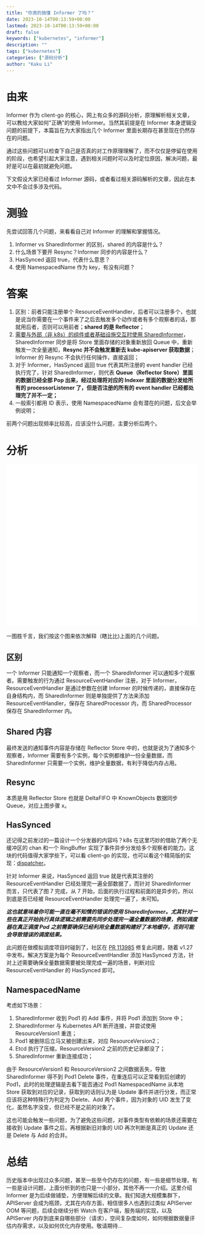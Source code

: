 ```yaml
---
title: "你真的搞懂 Informer 了吗？"
date: 2023-10-14T00:13:59+08:00
lastmod: 2023-10-14T00:13:59+08:00
draft: false
keywords: ["kubernetes", "informer"]
description: ""
tags: ["kubernetes"]
categories: ["源码分析"]
author: "Kaku Li"
---
```


# 由来

Informer 作为 client-go 的核心，网上有众多的源码分析，原理解析相关文章，可以教给大家如何"正确"的使用 Informer。当然其前提是在 Informer 本身逻辑没问题的前提下，本篇旨在为大家指出几个 Informer 里面长期存在甚至现在仍然存在的问题。

通过这些问题可以检查下自己是否真的对工作原理理解了，而不仅仅是停留在使用的阶段，也希望引起大家注意，遇到相关问题时可以及时定位原因，解决问题，最好是可以在最初就避免问题。

下文假设大家已经看过 Informer 源码，或者看过相关源码解析的文章，因此在本文中不会过多涉及代码。

# 测验

先尝试回答几个问题，来看看自己对 Informer 的理解和掌握情况。

1. Informer vs SharedInformer 的区别，shared 的内容是什么？
2. 什么场景下要开 Resync？Informer 同步的内容是什么？
3. HasSynced 返回 true，代表什么意思？
4. 使用 NamespacedName 作为 key，有没有问题？

# 答案

1. 区别：前者只能注册单个 ResourceEventHandler，后者可以注册多个，也就是说当你需要在一个事件来了之后去触发多个动作或者有多个观察者的话，那就用后者，否则可以用前者；**shared 的是 Reflector**；
2. [需要与外部（非 k8s）的组件或者基础设施交互时使用 SharedInformer](https://github.com/kubernetes/kubernetes/issues/75495#issuecomment-475629555)，SharedInformer 同步是将 Store 里面存储的对象重新放回 Queue 中，重新触发一次全量通知，**Resync 并不会触发重新去 kube-apiserver 获取数据**；Informer 的 Resync 不会执行任何操作，直接返回；
3. 对于 Informer，HasSynced 返回 true 代表其所注册的 event handler 已经执行完了，针对 SharedInformer，则代表 **Queue（Reflector Store）里面的数据已经全部 Pop 出来，经过处理将对应的 Indexer 里面的数据分发给所有的 processorListener 了，但是否注册的所有的 event handler 已经都处理完了并不一定；**
4. 一般索引都用 ID 表示，使用 NamespacedName 会有潜在的问题，后文会举例说明；

前两个问题出现频率比较高，应该没什么问题，主要分析后两个。

# 分析

![sharedIndexInformer](informer.svg)

一图胜千言，我们按这个图来依次解释（瞎比比)上面的几个问题。

## 区别

 一个 Informer 只能通知一个观察者，而一个 SharedInformer 可以通知多个观察者。需要触发的行为通过 ResourceEventHandler 注册，对于 Informer，ResourceEventHandler 是通过参数在创建 Informer 的时候传递的，直接保存在自身结构内，而 SharedInformer 则是单独提供了方法来添加 ResourceEventHandler，保存在 SharedProcessor 内，而 SharedProcessor 保存在 SharedInformer 内。

## Shared 内容

最终发送的通知事件内容是存储在 Reflector Store 中的，也就是说为了通知多个观察者，Informer 需要有多个实例，每个实例都维护一份全量数据，而 SharedInformer 只需要一个实例，维护全量数据，有利于降低内存占用。

## Resync

本质是用 Reflector Store 也就是 DeltaFIFO 中 KnownObjects 数据同步 Queue，对应上图步骤 x。

## HasSynced

还记得之前发过的一篇设计一个分发器的内容吗？k8s 在这里巧妙的借助了两个无缓冲区的 chan 和一个 RingBuffer 实现了事件异步分发给多个观察者的能力。这块的代码值得大家学些下，可以看 client-go 的实现，也可以看这个精简版的实现：[dispatcher](https://github.com/likakuli/dispatcherdemo)。

针对 Informer 来说，HasSynced 返回 true 就是代表其注册的 ResourceEventHandler 已经处理完一遍全部数据了，而针对 SharedInformer 而言，只代表了图 7 完成，从 7 开始，后面的执行过程和前面的是异步的，所以到底是否已经被 ResourceEventHandler 处理完一遍了，未可知。

***这也就意味着你可能一直在毫不知情的错误的使用 SharedInformer。尤其针对一些在真正开始执行具体逻辑之前需要先同步处理完一遍全量数据的场景，例如调度器在真正调度 Pod 之前需要确保已经利用全量数据构建好了本地缓存，否则可能会导致错误的调度结果。***

此问题在做模拟调度项目时碰到了，社区在 [PR 113985](https://github.com/kubernetes/kubernetes/pull/113985) 修复此问题，随着 v1.27 中发布。解决方案是为每个 ResourceEventHandler 添加 HasSynced 方法，针对上述需要确保全量数据需要被处理完成一遍的场景，判断对应 ResourceEventHandler 的 HasSynced 即可。

## NamespacedName

考虑如下场景：

1. SharedInformer 收到 Pod1 的 Add 事件，并将 Pod1 添加到 Store 中；
2. SharedInformer 与 Kubernetes API 断开连接，并尝试使用 ResourceVersion1 重连；
3. Pod1 被删除后立马又被创建出来，对应 ResourceVersion2；
4. Etcd 执行了压缩，ResourceVersion2 之前的历史记录都没了；
5. SharedInformer 重新连接成功；

由于 ResourceVersion1 和 ResourceVersion2 之间数据丢失，导致 SharedInformer 得不到 Pod1 Delete 事件，在重连后可以正常看到后创建的 Pod1，此时的处理逻辑是去看下能否通过 Pod1 NamespacedName 从本地 Store 获取到对应的记录，获取到的话则认为是 Update 事件并进行分发，而正常应该将这种特殊行为判定为 Delete、Add 两个事件，因为对象的 UID 发生了变化，虽然名字没变，但已经不是之前的对象了。

这也可能会触发一些问题，为了避免这些问题，对事件类型有依赖的场景还需要在接收到 Update 事件之后，再根据新旧对象的 UID 再次判断是真正的 Update 还是 Delete 与 Add 的合并。

# 总结

历史版本中出现过众多问题，甚至一些至今仍存在的问题，有一些是细节处理，有一些是设计问题，上面分析到的也只是一小部分，其他不再一一介绍。这里介绍 Informer 是为后续做铺垫，方便理解后续的文章。我们知道大规模集群下，APIServer 会成为瓶颈，尤其在内存方面，相信很多人也遇到过类似 APIServer OOM 等问题，后续会继续分析 Watch 在客户端，服务端的实现，以及 APIServer 内存到底来自哪些部分（请求），空间复杂度如何，如何根据数据量评估内存需求，以及如何优化内存使用。敬请期待...

